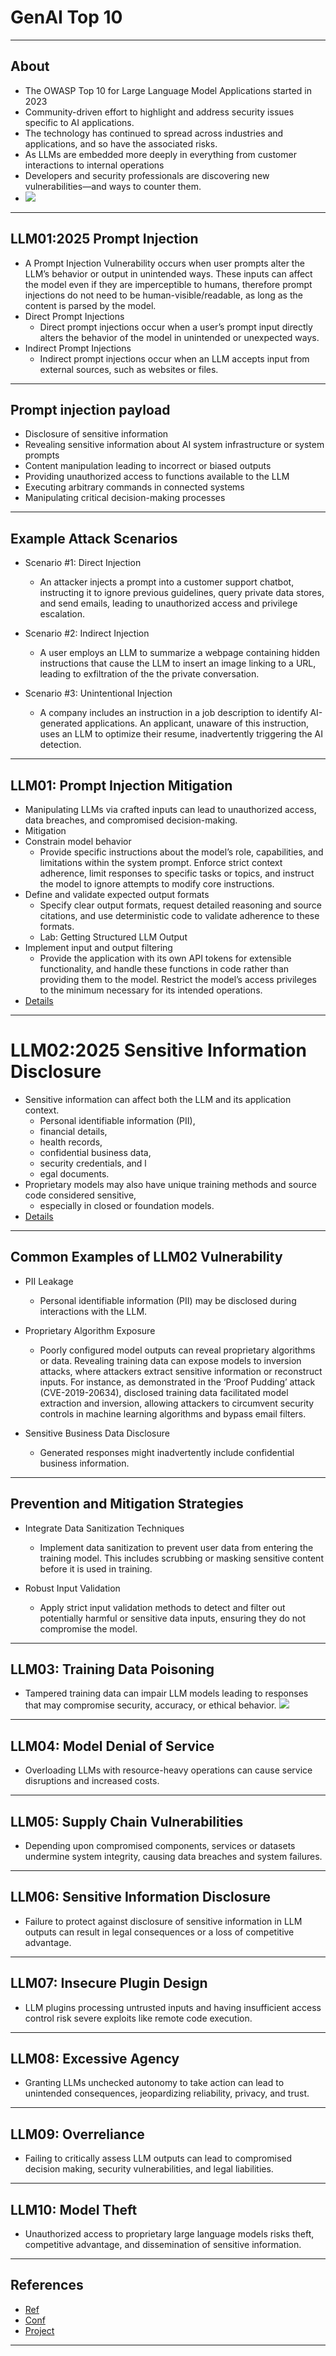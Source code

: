 # GenAI Top 10

---

## About

* The OWASP Top 10 for Large Language Model Applications started in 2023
* Community-driven effort to highlight and address security issues specific to AI applications. 
* The technology has continued to spread across industries and applications, and so have the associated risks. 
* As LLMs are embedded more deeply in everything from customer interactions to internal operations
* Developers and security professionals are discovering new vulnerabilities—and ways to counter them.
* ![](../images/openverse-42645941185_30884891c2_b.jpg)

---

## LLM01:2025 Prompt Injection
* A Prompt Injection Vulnerability occurs when user prompts alter the LLM’s behavior or output in unintended ways. These inputs can affect the model even if they are imperceptible to humans, therefore prompt injections do not need to be human-visible/readable, as long as the content is parsed by the model.
* Direct Prompt Injections
  * Direct prompt injections occur when a user’s prompt input directly alters the behavior of the model in unintended or unexpected ways.
* Indirect Prompt Injections
  * Indirect prompt injections occur when an LLM accepts input from external sources, such as websites or files.

---

## Prompt injection payload
* Disclosure of sensitive information
* Revealing sensitive information about AI system infrastructure or system prompts
* Content manipulation leading to incorrect or biased outputs
* Providing unauthorized access to functions available to the LLM
* Executing arbitrary commands in connected systems
* Manipulating critical decision-making processes

---

## Example Attack Scenarios
* Scenario #1: Direct Injection
  * An attacker injects a prompt into a customer support chatbot, instructing it to ignore previous guidelines, query private data stores, and send emails, leading to unauthorized access and privilege escalation.

* Scenario #2: Indirect Injection
  * A user employs an LLM to summarize a webpage containing hidden instructions that cause the LLM to insert an image linking to a URL, leading to exfiltration of the the private conversation.

* Scenario #3: Unintentional Injection
  * A company includes an instruction in a job description to identify AI-generated applications. An applicant, unaware of this instruction, uses an LLM to optimize their resume, inadvertently triggering the AI detection.

---

## LLM01: Prompt Injection Mitigation
* Manipulating LLMs via crafted inputs can lead to unauthorized access, data breaches, and compromised decision-making.
* Mitigation
* Constrain model behavior
  * Provide specific instructions about the model’s role, capabilities, and limitations within the system prompt. Enforce strict context adherence, limit responses to specific tasks or topics, and instruct the model to ignore attempts to modify core instructions.
* Define and validate expected output formats
  * Specify clear output formats, request detailed reasoning and source citations, and use deterministic code to validate adherence to these formats.
  * Lab: Getting Structured LLM Output
* Implement input and output filtering
  * Provide the application with its own API tokens for extensible functionality, and handle these functions in code rather than providing them to the model. Restrict the model’s access privileges to the minimum necessary for its intended operations.
* [Details](https://genai.owasp.org/llmrisk/llm01-prompt-injection/)
---

# LLM02:2025 Sensitive Information Disclosure
* Sensitive information can affect both the LLM and its application context. 
  * Personal identifiable information (PII), 
  * financial details, 
  * health records, 
  * confidential business data, 
  * security credentials, and l
  * egal documents. 
* Proprietary models may also have unique training methods and source code considered sensitive, 
  * especially in closed or foundation models.
* [Details](https://genai.owasp.org/llmrisk/llm022025-sensitive-information-disclosure/)
---

## Common Examples of LLM02 Vulnerability
* PII Leakage
  * Personal identifiable information (PII) may be disclosed during interactions with the LLM.

* Proprietary Algorithm Exposure
  * Poorly configured model outputs can reveal proprietary algorithms or data. Revealing training data can expose models to inversion attacks, where attackers extract sensitive information or reconstruct inputs. For instance, as demonstrated in the ‘Proof Pudding’ attack (CVE-2019-20634), disclosed training data facilitated model extraction and inversion, allowing attackers to circumvent security controls in machine learning algorithms and bypass email filters.

* Sensitive Business Data Disclosure
  * Generated responses might inadvertently include confidential business information.

---


## Prevention and Mitigation Strategies

* Integrate Data Sanitization Techniques
  * Implement data sanitization to prevent user data from entering the training model. This includes scrubbing or masking sensitive content before it is used in training.

* Robust Input Validation
  * Apply strict input validation methods to detect and filter out potentially harmful or sensitive data inputs, ensuring they do not compromise the model.

---

## LLM03: Training Data Poisoning
* Tampered training data can impair LLM models leading to responses that may compromise security, accuracy, or ethical behavior.
![](../images/openverse-1397376024_dcb6ee9ebf.jpg)
---


## LLM04: Model Denial of Service
* Overloading LLMs with resource-heavy operations can cause service disruptions and increased costs.
---


## LLM05: Supply Chain Vulnerabilities
* Depending upon compromised components, services or datasets undermine system integrity, causing data breaches and system failures.
---


## LLM06: Sensitive Information Disclosure
* Failure to protect against disclosure of sensitive information in LLM outputs can result in legal consequences or a loss of competitive advantage.
---


## LLM07: Insecure Plugin Design
* LLM plugins processing untrusted inputs and having insufficient access control risk severe exploits like remote code execution.
---

## LLM08: Excessive Agency
* Granting LLMs unchecked autonomy to take action can lead to unintended consequences, jeopardizing reliability, privacy, and trust.
---

## LLM09: Overreliance
* Failing to critically assess LLM outputs can lead to compromised decision making, security vulnerabilities, and legal liabilities.
---


## LLM10: Model Theft
* Unauthorized access to proprietary large language models risks theft, competitive advantage, and dissemination of sensitive information.
---

## References
* [Ref](https://owasp.org/www-project-top-10-for-large-language-model-applications/)
* [Conf](https://genai.owasp.org/)
* [Project](https://genai.owasp.org/llm-top-10/)

---

